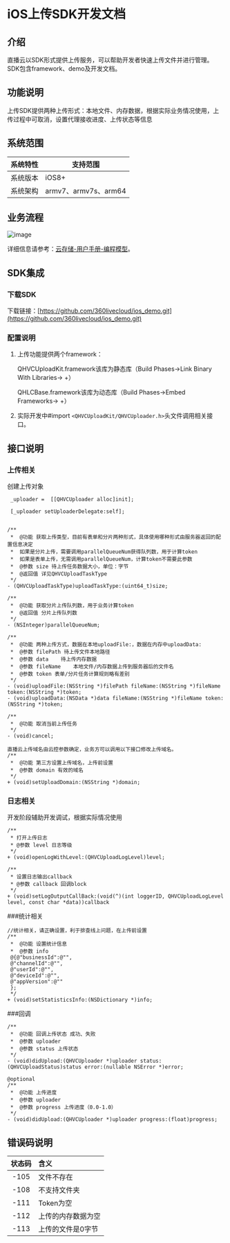 # iOS上传SDK开发文档

## 介绍

直播云以SDK形式提供上传服务，可以帮助开发者快速上传文件并进行管理。SDK包含framework、demo及开发文档。

## 功能说明

上传SDK提供两种上传形式：本地文件、内存数据，根据实际业务情况使用，上传过程中可取消，设置代理接收进度、上传状态等信息
## 系统范围

| 系统特性 | 支持范围     |
| -------- | ------------ |
| 系统版本 | iOS8+        |
| 系统架构 | armv7、armv7s、arm64 |

## 业务流程

![image](http://p1.qhimg.com/d/inn/dd65852f/t01365f0273df5e605c.png)

详细信息请参考：[云存储-用户手册-编程模型](https://live.360.cn/index/doc?type=s3&id=189)。

## SDK集成
### 下载SDK

下载链接：[https://github.com/360livecloud/ios_demo.git](https://github.com/360livecloud/ios_demo.git)

### 配置说明

1. 上传功能提供两个framework：

	QHVCUploadKit.framework该库为静态库（Build Phases->Link Binary With Libraries-> +）

	QHLCBase.framework该库为动态库（Build Phases->Embed Frameworks-> +）




2. 实际开发中#import `<QHVCUploadKit/QHVCUploader.h>`头文件调用相关接口。


## 接口说明

### 上传相关

创建上传对象

` _uploader =  [[QHVCUploader alloc]init];`

   ` [_uploader setUploaderDelegate:self];`
    
    

```

/**
 *  @功能 获取上传类型，目前有表单和分片两种形式，具体使用哪种形式由服务器返回的配置信息决定
 *  如果是分片上传，需要调用parallelQueueNum获得队列数，用于计算token
 *  如果是表单上传，无需调用parallelQueueNum，计算token不需要此参数
 *  @参数 size 待上传任务数据大小，单位：字节
 *  @返回值 详见QHVCUploadTaskType
 */
- (QHVCUploadTaskType)uploadTaskType:(uint64_t)size;

/**
 *  @功能 获取分片上传队列数，用于业务计算token
 *  @返回值 分片上传队列数
 */
- (NSInteger)parallelQueueNum;

/**
 *  @功能 两种上传方式，数据在本地uploadFile:，数据在内存中uploadData:
 *  @参数 filePath 待上传文件本地路径
 *  @参数 data    待上传内存数据
 *  @参数 fileName    本地文件/内存数据上传到服务器后的文件名
 *  @参数 token 表单/分片任务计算规则略有差别
 */
- (void)uploadFile:(NSString *)filePath fileName:(NSString *)fileName token:(NSString *)token;
- (void)uploadData:(NSData *)data fileName:(NSString *)fileName token:(NSString *)token;

/**
 *  @功能 取消当前上传任务
 */
- (void)cancel;

直播云上传域名由云控参数确定，业务方可以调用以下接口修改上传域名。
/**
 *  @功能 第三方设置上传域名，上传前设置
 *  @参数 domain 有效的域名
 */
+ (void)setUploadDomain:(NSString *)domain;
```

### 日志相关
开发阶段辅助开发调试，根据实际情况使用

```
/**
 * 打开上传日志
 * @参数 level 日志等级
 */
+ (void)openLogWithLevel:(QHVCUploadLogLevel)level;

/**
 * 设置日志输出callback
 * @参数 callback 回调block
 */
+ (void)setLogOutputCallBack:(void(^)(int loggerID, QHVCUploadLogLevel level, const char *data))callback
```
###统计相关
```
//统计相关，请正确设置，利于排查线上问题，在上传前设置
/**
 *  @功能 设置统计信息
 *  @参数 info 
 @{@"businessId":@"",
 @"channelId":@"",
 @"userId":@"",
 @"deviceId":@"",
 @"appVersion":@""
 };
 */
+ (void)setStatisticsInfo:(NSDictionary *)info;
```
###回调
```
/**
 *  @功能 回调上传状态 成功、失败
 *  @参数 uploader
 *  @参数 status 上传状态
 */
- (void)didUpload:(QHVCUploader *)uploader status:(QHVCUploadStatus)status error:(nullable NSError *)error;

@optional
/**
 *  @功能 上传进度
 *  @参数 uploader
 *  @参数 progress 上传进度（0.0-1.0）
 */
- (void)didUpload:(QHVCUploader *)uploader progress:(float)progress;
```

## 错误码说明

|状态码|含义|
|:--:|:--|
|-105|文件不存在|
|-108|不支持文件夹|
|-111|Token为空|
|-112|上传的内存数据为空|
|-113|上传的文件是0字节|